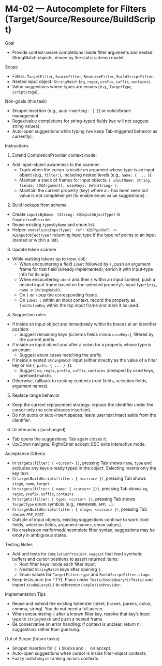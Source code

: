 # M4-02 — Autocomplete for Filters (Target/Source/Resource/BuildScript)

Goal
- Provide context-aware completions inside filter arguments and nested StringMatch objects, driven by the static schema model.

Scope
- Filters: `TargetFilter`, `SourceFilter`, `ResourceFilter`, `BuildScriptFilter`.
- Nested input object: `StringMatch` (`eq`, `regex`, `prefix`, `suffix`, `contains`).
- Value suggestions where types are enums (e.g., `TargetType`, `ScriptStage`).

Non-goals (this task)
- Snippet insertion (e.g., auto-inserting `: { }`) or colon/brace management.
- Regex/value completions for string-typed fields (we will not suggest string values).
- Auto-open suggestions while typing (we keep Tab-triggered behavior as currently).

Instructions
1) Extend CompletionProvider context model
- Add input-object awareness to the scanner:
  - Track when the cursor is inside an argument whose type is an input object (e.g., `filter:`), including nested levels (e.g., `name: { ... }`).
  - Maintain a stack of frames for input objects: `{ inputName: String, fields: [XQArgument], usedKeys: Set<String> }`.
  - Maintain the current property (key) where a `:` has been seen but value is not completed yet (to enable enum value suggestions).

2) Build lookups from schema
- Create `inputsByName: [String: XQInputObjectType]` in `CompletionProvider`.
- Reuse existing `typesByName` and enum list.
- Helper: `underlyingInputType(_ ref: XQSTypeRef) -> XQInputObjectType?` returning input type if the type ref points to an input (named or within a list).

3) Update token scanner
- While walking tokens up to (row, col):
  - When encountering a field `ident` followed by `(`, push an argument frame for that field (already implemented); enrich it with input-type info for its args.
  - When encountering `ident` and then `{` within an input context, push a nested input frame based on the selected property's input type (e.g., `name` → `StringMatch`).
  - On `}` or `)` pop the corresponding frame.
  - On `ident :` within an input context, record the property as `lastColonKey` within the top input frame and mark it as used.

4) Suggestion rules
- If inside an input object and immediately within its braces at an identifier position:
  - Suggest remaining keys (schema fields minus `usedKeys`), filtered by the current prefix.
- If inside an input object and after a colon for a property whose type is an enum:
  - Suggest enum cases matching the prefix.
- If inside a nested `StringMatch` input (either directly as the value of a filter key or via `{ path: { ... } }`):
  - Suggest `eq`, `regex`, `prefix`, `suffix`, `contains` (deduped by used keys, prefixed match).
- Otherwise, fallback to existing contexts (root fields, selection fields, argument names).

5) Replace range behavior
- Keep the current replacement strategy: replace the identifier under the cursor only (no colon/braces insertion).
- Do not quote or auto-insert spaces; leave user text intact aside from the identifier.

6) UI interaction (unchanged)
- Tab opens the suggestions; Tab again closes it.
- Up/Down navigate; Right/Enter accept; ESC exits interactive mode.

Acceptance Criteria
- In `targets(filter: { <cursor> })`, pressing Tab shows `name`, `type` and excludes any keys already typed in the object. Selecting inserts only the key text.
- In `targetBuildScripts(filter: { <cursor> })`, pressing Tab shows `stage`, `name`, `target`.
- In `targets(filter: { name: { <cursor> }})`, pressing Tab shows `eq`, `regex`, `prefix`, `suffix`, `contains`.
- In `targets(filter: { type: <cursor> })`, pressing Tab shows `TargetType` enum symbols (e.g., `FRAMEWORK`, `APP`, …).
- In `targetBuildScripts(filter: { stage: <cursor> })`, pressing Tab shows `PRE`, `POST`.
- Outside of input objects, existing suggestions continue to work (root fields, selection fields, argument names, enum values).
- No crashes on malformed/incomplete filter syntax; suggestions may be empty in ambiguous states.

Testing Notes
- Add unit tests for `CompletionProvider.suggest` that feed synthetic buffers and cursor positions to assert returned items:
  - Root filter keys inside each filter input.
  - Nested `StringMatch` keys after opening `{`.
  - Enum values for `TargetFilter.type` and `BuildScriptFilter.stage`.
- Keep tests pure (no TTY). Place under `Tests/XcodeQueryKitTests/` and import `XcodeQueryCLI` to reference `CompletionProvider`.

Implementation Tips
- Reuse and extend the existing tokenizer (ident, braces, parens, colon, comma, string). You do not need a full parser.
- When encountering `{` after a known filter key, resolve that key’s input type to `StringMatch` and push a nested frame.
- Be conservative on error handling: if context is unclear, return nil suggestions rather than guessing.

Out of Scope (future tasks)
- Snippet insertion for `{ }` blocks and `: ` on accept.
- Auto-open suggestions when cursor is inside filter-object contexts.
- Fuzzy matching or ranking across contexts.
